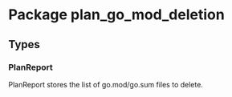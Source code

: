 # Package plan_go_mod_deletion

## Types

### PlanReport

PlanReport stores the list of go.mod/go.sum files to delete.


